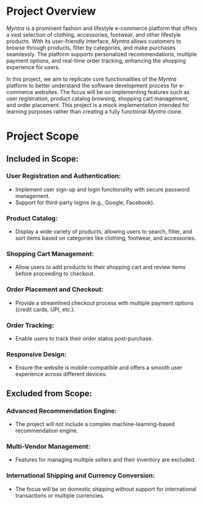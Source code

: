 # Project Overview

*Myntra* is a prominent fashion and lifestyle e-commerce platform that offers a vast selection of clothing, accessories, footwear, and other lifestyle products. With its user-friendly interface, *Myntra* allows customers to browse through products, filter by categories, and make purchases seamlessly. The platform supports personalized recommendations, multiple payment options, and real-time order tracking, enhancing the shopping experience for users.

In this project, we aim to replicate core functionalities of the *Myntra* platform to better understand the software development process for e-commerce websites. The focus will be on implementing features such as user registration, product catalog browsing, shopping cart management, and order placement. This project is a mock implementation intended for learning purposes rather than creating a fully functional *Myntra* clone.

# Project Scope

## Included in Scope:

### User Registration and Authentication:
- Implement user sign-up and login functionality with secure password management.
- Support for third-party logins (e.g., Google, Facebook).

### Product Catalog:
- Display a wide variety of products, allowing users to search, filter, and sort items based on categories like clothing, footwear, and accessories.

### Shopping Cart Management:
- Allow users to add products to their shopping cart and review items before proceeding to checkout.

### Order Placement and Checkout:
- Provide a streamlined checkout process with multiple payment options (credit cards, UPI, etc.).

### Order Tracking:
- Enable users to track their order status post-purchase.

### Responsive Design:
- Ensure the website is mobile-compatible and offers a smooth user experience across different devices.

## Excluded from Scope:

### Advanced Recommendation Engine:
- The project will not include a complex machine-learning-based recommendation engine.

### Multi-Vendor Management:
- Features for managing multiple sellers and their inventory are excluded.

### International Shipping and Currency Conversion:
- The focus will be on domestic shipping without support for international transactions or multiple currencies.